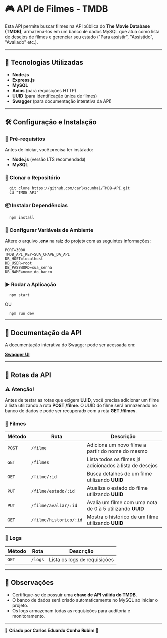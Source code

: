 # 🎮 API de Filmes - TMDB

Esta API permite buscar filmes na API pública do **The Movie Database (TMDB)**, armazená-los em um banco de dados MySQL que atua como lista de desejos de filmes e gerenciar seu estado ("Para assistir", "Assistido", "Avaliado" etc.).

---

## 🚀 Tecnologias Utilizadas
- **Node.js**
- **Express.js**
- **MySQL**
- **Axios** (para requisições HTTP)
- **UUID** (para identificação única de filmes)
- **Swagger** (para documentação interativa da API)

---

## 🛠️ Configuração e Instalação

### 🔧 Pré-requisitos
Antes de iniciar, você precisa ter instalado:
- **Node.js** (versão LTS recomendada)
- **MySQL**

### 👅 Clonar o Repositório
```
  git clone https://github.com/carloscunha1/TMDB-API.git
  cd "TMDB API"
```

### 📦 Instalar Dependências
```
  npm install
```

### 🔑 Configurar Variáveis de Ambiente
Altere o arquivo **.env** na raiz do projeto com as seguintes informações:
```
PORT=3000
TMDB_API_KEY=SUA_CHAVE_DA_API
DB_HOST=localhost
DB_USER=root
DB_PASSWORD=sua_senha
DB_NAME=nome_do_banco
```

### ▶️ Rodar a Aplicação
```
  npm start
```
OU
```
  npm run dev
```

---

## 📂 Documentação da API
A documentação interativa do Swagger pode ser acessada em:

[**Swagger UI**](http://localhost:3000/api-docs/#/)

---

## 📏 Rotas da API

### ⚠️ Atenção!
Antes de testar as rotas que exigem **UUID**, você precisa adicionar um filme à lista utilizando a rota **POST /filme**. O UUID do filme será armazenado no banco de dados e pode ser recuperado com a rota **GET /filmes**.

### 🎥 Filmes
| Método | Rota             | Descrição |
|--------|-----------------|------------|
| `POST` | `/filme`        | Adiciona um novo filme a partir do nome do mesmo |
| `GET`  | `/filmes`       | Lista todos os filmes já adicionados à lista de desejos |
| `GET`  | `/filme/:id`    | Busca detalhes de um filme utilizando **UUID** |
| `PUT`  | `/filme/estado/:id` | Atualiza o estado do filme utilizando **UUID** |
| `PUT`  | `/filme/avaliar/:id` | Avalia um filme com uma nota de 0 à 5 utilizando **UUID** |
| `GET`  | `/filme/historico/:id` | Mostra o histórico de um filme utilizando **UUID** |

### 📜 Logs
| Método | Rota  | Descrição |
|--------|------|------------|
| `GET`  | `/logs` | Lista os logs de requisições |

---

## 📝 Observações
- Certifique-se de possuir uma **chave de API válida do TMDB**.
- O banco de dados será criado automaticamente no MySQL ao iniciar o projeto.
- Os logs armazenam todas as requisições para auditoria e monitoramento.

---


📌 **Criado por Carlos Eduardo Cunha Rubim** 🚀

